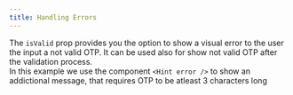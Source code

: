 ```yaml
---
title: Handling Errors
---
```


The `isValid` prop provides you the option to show a visual error to the user the input a not valid OTP. It can be used also for show not valid OTP after the validation process.
<br/>
In this example we use the component `<Hint error />` to show an addictional message, that requires OTP to be atleast 3 characters long
